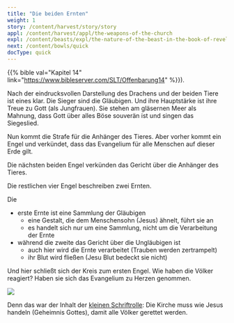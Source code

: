 ```yaml
---
title: "Die beiden Ernten"
weight: 1
story: /content/harvest/story/story
appl: /content/harvest/appl/the-weapons-of-the-church
expl: /content/beasts/expl/the-nature-of-the-beast-in-the-book-of-revelation
next: /content/bowls/quick
docType: quick
---
```



{{% bible val="Kapitel 14" link="https://www.bibleserver.com/SLT/Offenbarung14" %}}).

Nach der eindrucksvollen Darstellung des Drachens und der beiden Tiere ist eines klar. Die Sieger sind die Gläubigen. Und ihre Hauptstärke ist ihre Treue zu Gott (als Jungfrauen). Sie stehen am gläsernen Meer als Mahnung, dass Gott über alles Böse souverän ist und singen das Siegeslied.

Nun kommt die Strafe für die Anhänger des Tieres. Aber vorher kommt ein Engel und verkündet, dass das Evangelium für alle Menschen auf dieser Erde gilt.

Die nächsten beiden Engel verkünden das Gericht über die Anhänger des Tieres. 

Die restlichen vier Engel beschreiben zwei Ernten.

Die 
- erste Ernte ist eine Sammlung der Gläubigen
    - eine Gestalt, die dem Menschensohn (Jesus) ähnelt, führt sie an
    - es handelt sich nur um eine Sammlung, nicht um die Verarbeitung der Ernte
- während die zweite das Gericht über die Ungläubigen ist
    - auch hier wird die Ernte verarbeitet (Trauben werden zertrampelt)
    - ihr Blut wird fließen (Jesu Blut bedeckt sie nicht)

Und hier schließt sich der Kreis zum ersten Engel. Wie haben die Völker reagiert? Haben sie sich das Evangelium zu Herzen genommen.

![](/images/harvest_de.jpg)

Denn das war der Inhalt der [kleinen Schriftrolle](/content/scroll/quick): Die Kirche muss wie Jesus handeln (Geheimnis Gottes), damit alle Völker gerettet werden.
